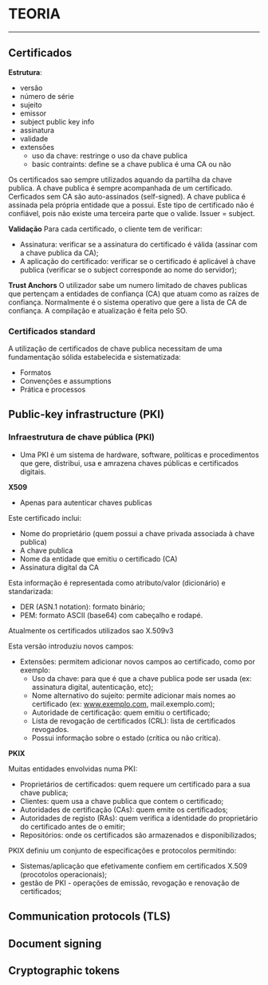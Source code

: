 # TEORIA

---

## Certificados

**Estrutura**:
- versão
- número de série
- sujeito
- emissor
- subject public key info
- assinatura
- validade
- extensões
  - uso da chave: restringe o uso da chave publica
  - basic contraints: define se a chave publica é uma CA ou não


Os certificados sao sempre utilizados aquando da partilha da chave publica. A chave publica é sempre acompanhada de um certificado.
Cerficados sem CA são auto-assinados (self-signed). A chave publica é assinada pela própria entidade que a possui. Este tipo de certificado não é confiável, pois não existe uma terceira parte que o valide. Issuer = subject.

**Validação**
Para cada certificado, o cliente tem de verificar:
- Assinatura: verificar se a assinatura do certificado é válida (assinar com a chave publica da CA);
- A aplicação do certificado: verificar se o certificado é aplicável à chave publica (verificar se o subject corresponde ao nome do servidor);

**Trust Anchors**
O utilizador sabe um numero limitado de chaves publicas que pertençam a entidades de confiança (CA) que atuam como as raízes de confiança.
Normalmente é o sistema operativo que gere a lista de CA de confiança. A compilação e atualização é feita pelo SO.

### Certificados standard
A utilização de certificados de chave publica necessitam de uma fundamentação sólida estabelecida e sistematizada:
- Formatos
- Convenções e assumptions
- Prática e processos

## Public-key infrastructure (PKI)
### Infraestrutura de chave pública (PKI)
- Uma PKI é um sistema de hardware, software, políticas e procedimentos que gere, distribui, usa e amrazena chaves públicas e certificados digitais.

**X509**
- Apenas para autenticar chaves publicas

Este certificado inclui:
- Nome do proprietário (quem possui a chave privada associada à chave publica) 
- A chave publica
- Nome da entidade que emitiu o certificado (CA)
- Assinatura digital da CA

Esta informação é representada como atributo/valor (dicionário) e standarizada:
- DER (ASN.1 notation): formato binário;
- PEM: formato ASCII (base64) com cabeçalho e rodapé.

Atualmente os certificados utilizados sao X.509v3

Esta versão introduziu novos campos:
- Extensões: permitem adicionar novos campos ao certificado, como por exemplo:
  - Uso da chave: para que é que a chave publica pode ser usada (ex: assinatura digital, autenticação, etc);
  - Nome alternativo do sujeito: permite adicionar mais nomes ao certificado (ex: www.exemplo.com, mail.exemplo.com);
  - Autoridade de certificação: quem emitiu o certificado;
  - Lista de revogação de certificados (CRL): lista de certificados revogados.
  - Possui informação sobre o estado (crítica ou não crítica).

**PKIX**

Muitas entidades envolvidas numa PKI:
- Proprietários de certificados: quem requere um certificado para a sua chave publica;
- Clientes: quem usa a chave publica que contem o certificado;
- Autoridades de certificação (CAs): quem emite os certificados;
- Autoridades de registo (RAs): quem verifica a identidade do proprietário do certificado antes de o emitir;
- Repositórios: onde os certificados são armazenados e disponibilizados;

PKIX definiu um conjunto de especificações e protocolos permitindo:
- Sistemas/aplicação que efetivamente confiem em certificados X.509 (procotolos operacionais);
- gestão de PKI - operações de emissão, revogação e renovação de certificados;

## Communication protocols (TLS)

## Document signing

## Cryptographic tokens